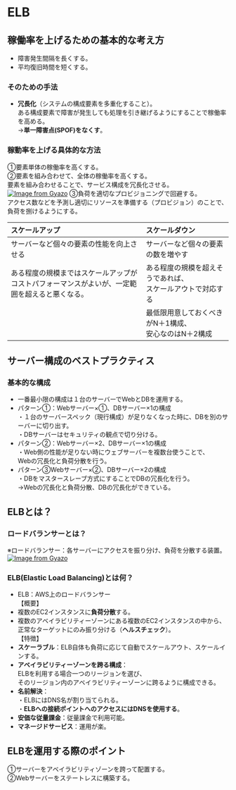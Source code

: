 # ELB
## 稼働率を上げるための基本的な考え方  
* 障害発生間隔を長くする。  
* 平均復旧時間を短くする。  
### そのための手法  
* **冗長化**（システムの構成要素を多重化すること）。    
ある構成要素で障害が発生しても処理を引き継げるようにすることで稼働率を高める。<br>→**単一障害点(SPOF)をなくす**。  
### 稼動率を上げる具体的な方法  
①要素単体の稼働率を高くする。  
②要素を組み合わせて、全体の稼働率を高くする。<br>要素を組み合わせることで、サービス構成を冗長化させる。      
[![Image from Gyazo](https://i.gyazo.com/7001a23ceeaaf04ac824038a5f253b68.png)](https://gyazo.com/7001a23ceeaaf04ac824038a5f253b68)
③負荷を適切なプロビジョニングで回避する。  
アクセス数などを予測し適切にリソースを準備する（プロビジョン）のことで、負荷を捌けるようにする。  

|スケールアップ|スケールダウン|
|:--|:--|
|サーバーなど個々の要素の性能を向上させる|サーバーなど個々の要素の数を増やす|
|ある程度の規模まではスケールアップが<br>コストパフォーマンスがよいが、一定範囲を超えると悪くなる。|ある程度の規模を超えそうであれば、<br>スケールアウトで対応する|
||最低限用意しておくべきがN＋1構成、<br>安心なのはN＋2構成|

## サーバー構成のベストプラクティス
### 基本的な構成  
* 一番最小限の構成は１台のサーバーでWebとDBを運用する。  
* パターン①：Webサーバー×①、DBサーバー×1の構成    
・１台のサーバースペック（現行構成）が足りなくなった時に、DBを別のサーバーに切り出す。  
・DBサーバーはセキュリティの観点で切り分ける。  
* パターン②：Webサーバー×2、DBサーバー×1の構成  
・Web側の性能が足りない時にウェブサーバーを複数台使うことで、<br>Webの冗長化と負荷分散を行う。  
* パターン③Webサーバー×②、DBサーバー×2の構成  
・DBをマスタースレーブ方式にすることでDBの冗長化を行う。<br>→Webの冗長化と負荷分散、DBの冗長化ができている。  
## ELBとは？  
### ロードバランサーとは？
※ロードバランサー：各サーバーにアクセスを振り分け、負荷を分散する装置。  
[![Image from Gyazo](https://i.gyazo.com/e7c9c48c49cc0af49cd738f084f41ff4.png)](https://gyazo.com/e7c9c48c49cc0af49cd738f084f41ff4)
### ELB(Elastic Load Balancing)とは何？  
* ELB：AWS上のロードバランサー  
【概要】  
* 複数のEC2インスタンスに**負荷分散**する。  
* 複数のアベイラビリティーゾーンにある複数のEC2インスタンスの中から、<br>正常なターゲットにのみ振り分ける（**ヘルスチェック**）。  
【特徴】  
* **スケーラブル**：ELB自体も負荷に応じて自動でスケールアウト、スケールインする。  
* **アベイラビリティーゾーンを跨る構成**：<br>ELBを利用する場合一つのリージョンを選び、　<br>そのリージョン内のアベイラビリティーゾーンに跨るように構成できる。  
* **名前解決**：  
・ELBにはDNS名が割り当てられる。  
・**ELBへの接続ポイントへのアクセスにはDNSを使用する**。  
* **安価な従量課金**：従量課金で利用可能。  
* **マネージドサービス**：運用が楽。  

## ELBを運用する際のポイント  
①サーバーをアベイラビリティゾーンを跨って配置する。  
②Webサーバーをステートレスに構築する。  







